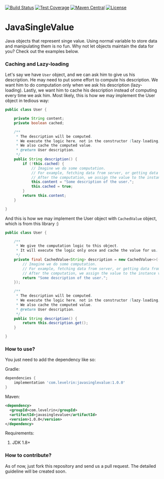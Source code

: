 [![Build Status](https://travis-ci.org/levelrin/JavaSingleValue.svg?branch=master)](https://travis-ci.org/levelrin/JavaSingleValue)
[![Test Coverage](https://img.shields.io/codecov/c/github/levelrin/JavaSingleValue.svg)](https://codecov.io/github/levelrin/JavaSingleValue?branch=master)
[![Maven Central](https://img.shields.io/maven-central/v/com.levelrin/javasinglevalue.svg)](https://maven-badges.herokuapp.com/maven-central/com.levelrin/javasinglevalue)
[![License](https://img.shields.io/badge/license-MIT-green.svg)](https://github.com/levelrin/JavaSingleValue/blob/master/LICENSE)

# JavaSingleValue

Java objects that represent singe value. 
Using normal variable to store data and manipulating them is no fun. 
Why not let objects maintain the data for you? 
Check out the examples below.

### Caching and Lazy-loading

Let's say we have `User` object, and we can ask him to give us his description. 
He may need to put some effort to compute his description. 
We want him to do computation only when we ask his description (lazy-loading).
Lastly, we want him to cache his description instead of computing every time we ask him. 
Most likely, this is how we may implement the User object in tedious way:
```java
public class User {

    private String content;
    private boolean cached;

    /**
     * The description will be computed.
     * We execute the logic here, not in the constructor (lazy-loading).
     * We also cache the computed value.
     * @return User description.
     */
    public String description() {
        if (!this.cached) {
            // Imagine we do some computation.
            // For example, fetching data from server, or getting data from database.
            // After the computation, we assign the value to the instance variable.
            this.content = "Some description of the user.";
            this.cached = true;
        }
        return this.content;
    }

}
```

And this is how we may implement the User object with `CachedValue` object, which is from this library :)
```java
public class User {

    /**
     * We give the computation logic to this object.
     * It will execute the logic only once and cache the value for us.
     */
    private final CachedValue<String> description = new CachedValue<>(() -> {
        // Imagine we do some computation.
        // For example, fetching data from server, or getting data from database.
        // After the computation, we assign the value to the instance variable.
        return "Some description of the user.";
    });

    /**
     * The description will be computed.
     * We execute the logic here, not in the constructor (lazy-loading).
     * We also cache the computed value.
     * @return User description.
     */
    public String description() {
        return this.description.get();
    }

}
```

### How to use?

You just need to add the dependency like so:

Gradle:
```groovy
dependencies {
    implementation 'com.levelrin:javasinglevalue:1.0.0'
}
```

Maven:
```xml
<dependency>
  <groupId>com.levelrin</groupId>
  <artifactId>javasinglevalue</artifactId>
  <version>1.0.0</version>
</dependency>
```

Requirements:
1. JDK 1.8+

### How to contribute?

As of now, just fork this repository and send us a pull request.
The detailed guideline will be created soon.
